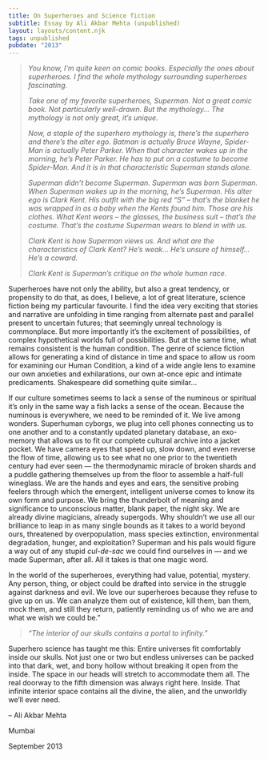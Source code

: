 ```yaml
---
title: On Superheroes and Science fiction
subtitle: Essay by Ali Akbar Mehta (unpublished)
layout: layouts/content.njk
tags: unpublished
pubdate: "2013"
---
```

> _You know, I’m quite keen on comic books. Especially the ones about superheroes. I find the whole mythology surrounding superheroes fascinating._
>
> _Take one of my favorite superheroes, Superman. Not a great comic book. Not particularly well-drawn. But the mythology… The mythology is not only great, it’s unique._
>
> _Now, a staple of the superhero mythology is, there’s the superhero and there’s the alter ego. Batman is actually Bruce Wayne, Spider-Man is actually Peter Parker. When that character wakes up in the morning, he’s Peter Parker. He has to put on a costume to become Spider-Man. And it is in that characteristic Superman stands alone._
>
> _Superman didn’t become Superman. Superman was born Superman. When Superman wakes up in the morning, he’s Superman. His alter ego is Clark Kent. His outfit with the big red “S” – that’s the blanket he was wrapped in as a baby when the Kents found him. Those are his clothes. What Kent wears – the glasses, the business suit – that’s the costume. That’s the costume Superman wears to blend in with us._
>
> _Clark Kent is how Superman views us. And what are the characteristics of Clark Kent? He’s weak… He’s unsure of himself… He’s a coward._
>
> _Clark Kent is Superman’s critique on the whole human race._

Superheroes have not only the ability, but also a great tendency, or propensity to do that, as does, I believe, a lot of great literature, science fiction being my particular favourite. I find the idea very exciting that stories and narrative are unfolding in time ranging from alternate past and parallel present to uncertain futures; that seemingly unreal technology is commonplace. But more importantly it’s the excitement of possibilities, of complex hypothetical worlds full of possibilities. But at the same time, what remains consistent is the human condition. The genre of science fiction allows for generating a kind of distance in time and space to allow us room for examining our Human Condition, a kind of a wide angle lens to examine our own anxieties and exhilarations, our own at-once epic and intimate predicaments. Shakespeare did something quite similar…

If our culture sometimes seems to lack a sense of the numinous or spiritual it’s only in the same way a fish lacks a sense of the ocean. Because the numinous is everywhere, we need to be reminded of it. We live among wonders. Superhuman cyborgs, we plug into cell phones connecting us to one another and to a constantly updated planetary database, an exo-memory that allows us to fit our complete cultural archive into a jacket pocket. We have camera eyes that speed up, slow down, and even reverse the flow of time, allowing us to see what no one prior to the twentieth century had ever seen — the thermodynamic miracle of broken shards and a puddle gathering themselves up from the floor to assemble a half-full wineglass. We are the hands and eyes and ears, the sensitive probing feelers through which the emergent, intelligent universe comes to know its own form and purpose. We bring the thunderbolt of meaning and significance to unconscious matter, blank paper, the night sky. We are already divine magicians, already supergods. Why shouldn’t we use all our brilliance to leap in as many single bounds as it takes to a world beyond ours, threatened by overpopulation, mass species extinction, environmental degradation, hunger, and exploitation? Superman and his pals would figure a way out of any stupid _cul-de-sac_ we could find ourselves in — and we made Superman, after all. All it takes is that one magic word.

In the world of the superheroes, everything had value, potential, mystery. Any person, thing, or object could be drafted into service in the struggle against darkness and evil. We love our superheroes because they refuse to give up on us. We can analyze them out of existence, kill them, ban them, mock them, and still they return, patiently reminding us of who we are and what we wish we could be.”

> _“The interior of our skulls contains a portal to infinity.”_

Superhero science has taught me this: Entire universes fit comfortably inside our skulls. Not just one or two but endless universes can be packed into that dark, wet, and bony hollow without breaking it open from the inside. The space in our heads will stretch to accommodate them all. The real doorway to the fifth dimension was always right here. Inside. That infinite interior space contains all the divine, the alien, and the unworldly we’ll ever need.



– Ali Akbar Mehta

Mumbai

September 2013

